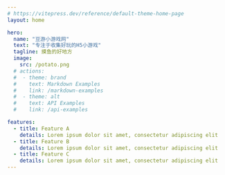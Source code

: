 ```yaml
---
# https://vitepress.dev/reference/default-theme-home-page
layout: home

hero:
  name: "豆游小游戏网"
  text: "专注于收集好玩的H5小游戏"
  tagline: 摸鱼的好地方
  image:
    src: /potato.png
  # actions:
  #  - theme: brand
  #    text: Markdown Examples
  #    link: /markdown-examples
  #  - theme: alt
  #    text: API Examples
  #    link: /api-examples

features:
  - title: Feature A
    details: Lorem ipsum dolor sit amet, consectetur adipiscing elit
  - title: Feature B
    details: Lorem ipsum dolor sit amet, consectetur adipiscing elit
  - title: Feature C
    details: Lorem ipsum dolor sit amet, consectetur adipiscing elit
---
```


